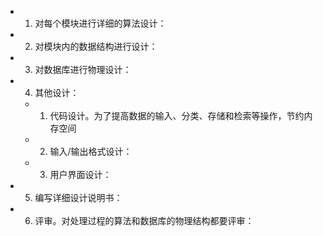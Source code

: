 - 1. 对每个模块进行详细的算法设计：
- 2. 对模块内的数据结构进行设计：
- 3. 对数据库进行物理设计：
- 4. 其他设计：
	- 1. 代码设计。为了提高数据的输入、分类、存储和检索等操作，节约内存空间
	- 2. 输入/输出格式设计：
	- 3. 用户界面设计：
- 5. 编写详细设计说明书：
- 6. 评审。对处理过程的算法和数据库的物理结构都要评审：